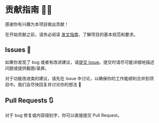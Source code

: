# 贡献指南 👨‍💻

感谢你有兴趣为本项目做出贡献！

在开始贡献之前，请务必阅读 [发文指南](src/contents/library/writing-guide.mdx)，了解项目的基本规范和要求。

## Issues 🐞

如果你发现了 bug 或者有改进建议，请[提交 Issue](https://github.com/bjut-swift/bjut-swift.github.io/issues)。提交时请尽可能详细地描述问题或提供截图/录屏。

对于功能改进类的建议，请先在 Issue 中讨论，以确保你的工作能顺利合并到项目中。我们会尽快回复并讨论你的想法 🙌

## Pull Requests 🔃

对于 bug 修复或内容错别字，你可以直接提交 Pull Request。

